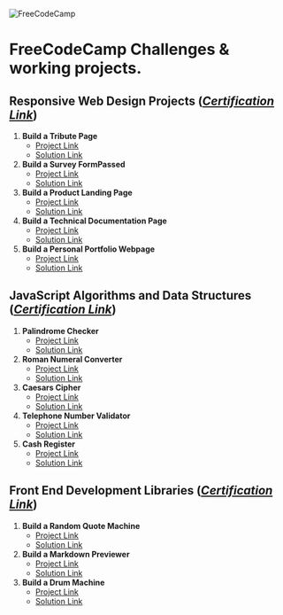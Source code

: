 ![FreeCodeCamp](https://www.freecodecamp.org/news/content/images/2020/01/freeCodeCamp_-_Style_Guide.jpg "FreeCodeCamp")

# FreeCodeCamp Challenges & working projects.

## Responsive Web Design Projects (_[Certification Link](https://www.freecodecamp.org/certification/elboudali/responsive-web-design)_)

1. **Build a Tribute Page**
   - [Project Link](https://www.freecodecamp.org/learn/responsive-web-design/responsive-web-design-projects/build-a-tribute-page)
   - [Solution Link](https://codepen.io/medelboudali/full/KKNaEPo)
2. **Build a Survey FormPassed**
   - [Project Link](https://www.freecodecamp.org/learn/responsive-web-design/responsive-web-design-projects/build-a-survey-form)
   - [Solution Link](https://codepen.io/medelboudali/full/MWbpgMX)
3. **Build a Product Landing Page**
   - [Project Link](https://www.freecodecamp.org/learn/responsive-web-design/responsive-web-design-projects/build-a-product-landing-page)
   - [Solution Link](https://codepen.io/medelboudali/full/rNWGema)
4. **Build a Technical Documentation Page**
   - [Project Link](https://www.freecodecamp.org/learn/responsive-web-design/responsive-web-design-projects/build-a-technical-documentation-page)
   - [Solution Link](https://codepen.io/medelboudali/full/zYoWBxV)
5. **Build a Personal Portfolio Webpage**
   - [Project Link](https://www.freecodecamp.org/learn/responsive-web-design/responsive-web-design-projects/build-a-personal-portfolio-webpage)
   - [Solution Link](https://codepen.io/medelboudali/full/MWbGpGK)

## JavaScript Algorithms and Data Structures (_[Certification Link](https://www.freecodecamp.org/certification/elboudali/javascript-algorithms-and-data-structures)_)

1. **Palindrome Checker**
   - [Project Link](https://www.freecodecamp.org/learn/javascript-algorithms-and-data-structures/javascript-algorithms-and-data-structures-projects/palindrome-checker)
   - [Solution Link](https://github.com/melboudali/FreeCodeCamp/blob/main/JavaScript%20Algorithms%20and%20Data%20Structures/palindromeChecker.js)
2. **Roman Numeral Converter**
   - [Project Link](https://www.freecodecamp.org/learn/javascript-algorithms-and-data-structures/javascript-algorithms-and-data-structures-projects/roman-numeral-converter)
   - [Solution Link](https://github.com/melboudali/FreeCodeCamp/blob/main/JavaScript%20Algorithms%20and%20Data%20Structures/romanNumeralConverter.js)
3. **Caesars Cipher**
   - [Project Link](https://www.freecodecamp.org/learn/javascript-algorithms-and-data-structures/javascript-algorithms-and-data-structures-projects/caesars-cipher)
   - [Solution Link](https://github.com/melboudali/FreeCodeCamp/blob/main/JavaScript%20Algorithms%20and%20Data%20Structures/caesarsCipher.js)
4. **Telephone Number Validator**
   - [Project Link](https://www.freecodecamp.org/learn/javascript-algorithms-and-data-structures/javascript-algorithms-and-data-structures-projects/telephone-number-validator)
   - [Solution Link](https://github.com/melboudali/FreeCodeCamp/blob/main/JavaScript%20Algorithms%20and%20Data%20Structures/telephoneNumberValidator.js)
5. **Cash Register**
   - [Project Link](https://www.freecodecamp.org/learn/javascript-algorithms-and-data-structures/javascript-algorithms-and-data-structures-projects/cash-register)
   - [Solution Link](https://github.com/melboudali/FreeCodeCamp/blob/main/JavaScript%20Algorithms%20and%20Data%20Structures/cashRegister.js)

## Front End Development Libraries (_[Certification Link]()_)

1. **Build a Random Quote Machine**
   - [Project Link](https://www.freecodecamp.org/learn/front-end-libraries/front-end-libraries-projects/build-a-random-quote-machine)
   - [Solution Link](https://codepen.io/medelboudali/full/gOWYMmj)
2. **Build a Markdown Previewer**
   - [Project Link](https://www.freecodecamp.org/learn/front-end-libraries/front-end-libraries-projects/build-a-markdown-previewer)
   - [Solution Link](https://codepen.io/medelboudali/full/VwbZBxy)
3. **Build a Drum Machine**
   - [Project Link](https://www.freecodecamp.org/learn/front-end-libraries/front-end-libraries-projects/build-a-drum-machine)
   - [Solution Link](https://codepen.io/medelboudali/full/qBmrLrX)
